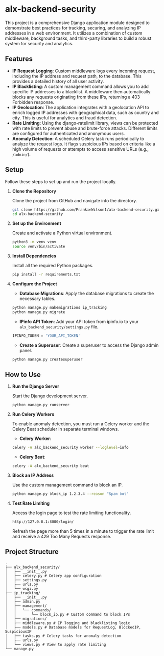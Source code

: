 # alx-backend-security

This project is a comprehensive Django application module designed to demonstrate best practices for tracking, securing, and analyzing IP addresses in a web environment. It utilizes a combination of custom middleware, background tasks, and third-party libraries to build a robust system for security and analytics.

## Features

- **IP Request Logging**: Custom middleware logs every incoming request, including the IP address and request path, to the database. This provides a detailed history of all user activity.
- **IP Blacklisting**: A custom management command allows you to add specific IP addresses to a blacklist. A middleware then automatically blocks any requests originating from these IPs, returning a 403 Forbidden response.
- **IP Geolocation**: The application integrates with a geolocation API to enrich logged IP addresses with geographical data, such as country and city. This is useful for analytics and fraud detection.
- **Rate Limiting**: Using the django-ratelimit library, views can be protected with rate limits to prevent abuse and brute-force attacks. Different limits are configured for authenticated and anonymous users.
- **Anomaly Detection**: A scheduled Celery task runs periodically to analyze the request logs. It flags suspicious IPs based on criteria like a high volume of requests or attempts to access sensitive URLs (e.g., `/admin/`).

## Setup

Follow these steps to set up and run the project locally.

1. **Clone the Repository**

   Clone the project from GitHub and navigate into the directory.

   ```bash
   git clone https://github.com/FrankieWilson1/alx-backend-security.git
   cd alx-backend-security
   ```

2. **Set up the Environment**

   Create and activate a Python virtual environment.

   ```bash
   python3 -m venv venv
   source venv/bin/activate
   ```

3. **Install Dependencies**

   Install all the required Python packages.

   ```bash
   pip install -r requirements.txt
   ```

4. **Configure the Project**

   - **Database Migrations**: Apply the database migrations to create the necessary tables.

   ```bash
   python manage.py makemigrations ip_tracking
   python manage.py migrate
   ```

   - **IPinfo API Token**: Add your API token from ipinfo.io to your `alx_backend_security/settings.py` file.

   ```python
   IPINFO_TOKEN = 'YOUR_API_TOKEN'
   ```

   - **Create a Superuser**: Create a superuser to access the Django admin panel.

   ```bash
   python manage.py createsuperuser
   ```

## How to Use

1. **Run the Django Server**

   Start the Django development server.

   ```bash
   python manage.py runserver
   ```

2. **Run Celery Workers**

   To enable anomaly detection, you must run a Celery worker and the Celery Beat scheduler in separate terminal windows.

   - **Celery Worker**:

   ```bash
   celery -A alx_backend_security worker --loglevel=info
   ```

   - **Celery Beat**:

   ```bash
   celery -A alx_backend_security beat
   ```

3. **Block an IP Address**

   Use the custom management command to block an IP.

   ```bash
   python manage.py block_ip 1.2.3.4 --reason "Spam bot"
   ```

4. **Test Rate Limiting**

   Access the login page to test the rate limiting functionality.

   ```bash
   http://127.0.0.1:8000/login/
   ```

   Refresh the page more than 5 times in a minute to trigger the rate limit and receive a 429 Too Many Requests response.

## Project Structure

```
.
├── alx_backend_security/
│   ├── __init__.py
│   ├── celery.py # Celery app configuration
│   ├── settings.py
│   ├── urls.py
│   └── wsgi.py
├── ip_tracking/
│   ├── __init__.py
│   ├── admin.py
│   ├── management/
│   │   └── commands/
│   │       └── block_ip.py # Custom command to block IPs
│   ├── migrations/
│   ├── middleware.py # IP logging and blacklisting logic
│   ├── models.py # Database models for RequestLog, BlockedIP, SuspiciousIP
│   ├── tasks.py # Celery tasks for anomaly detection
│   ├── urls.py
│   └── views.py # View to apply rate limiting
└── manage.py
```
